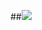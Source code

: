 ##<img src="https://media0.giphy.com/media/v1.Y2lkPTc5MGI3NjExeTFkZ2Fzdm9qZGhvbDljeTd1bHcyMDM3cGF5amlhd2Y4cDQxZmc2eiZlcD12MV9pbnRlcm5hbF9naWZfYnlfaWQmY3Q9Zw/3oKIPnAiaMCws8nOsE/giphy.gif"/>
